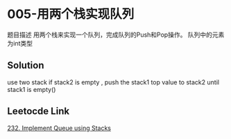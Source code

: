 # 005-用两个栈实现队列
题目描述
用两个栈来实现一个队列，完成队列的Push和Pop操作。 队列中的元素为int类型

## Solution

use two stack 
if stack2 is empty , push the stack1 top value to stack2 until stack1 is empty()

## Leetocde Link
[232. Implement Queue using Stacks](https://leetcode.com/problems/implement-queue-using-stacks/submissions/)